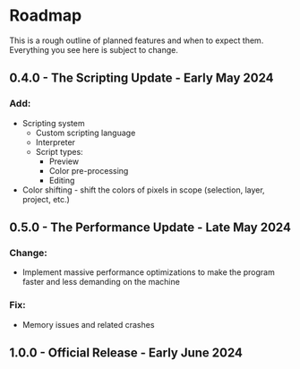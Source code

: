 # Roadmap

This is a rough outline of planned features and when to expect them. Everything you see here is
subject to change.

## **0.4.0** - The Scripting Update - Early May 2024

### Add:
* Scripting system
  * Custom scripting language
  * Interpreter
  * Script types:
    * Preview
    * Color pre-processing
    * Editing
* Color shifting - shift the colors of pixels in scope (selection, layer, project, etc.)

## **0.5.0** - The Performance Update - Late May 2024

### Change:
* Implement massive performance optimizations to make the program faster and less demanding
on the machine

### Fix:
* Memory issues and related crashes

## **1.0.0** - Official Release - Early June 2024
